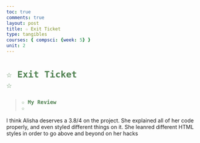```yaml
---
toc: true
comments: true
layout: post
title: ☆ Exit Ticket
type: tangibles
courses: { compsci: {week: 5} }
unit: 2
---
```

 
# <code style="color: #4e804f">☆ Exit Ticket ☆</code>

> ### <code style="color:#4e804f;">☆ My Review ☆</code>

I think Alisha deserves a 3.8/4 on the project. She explained all of her code properly, and even styled different things on it. She leanred different HTML styles in order to go above and beyond on her hacks 